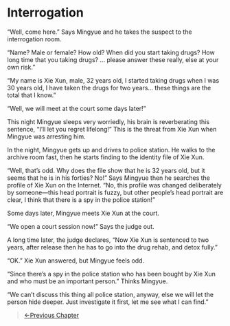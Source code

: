 # Interrogation

“Well, come here.” Says Mingyue and he takes the suspect to the interrogation room.

“Name? Male or female? How old? When did you start taking drugs? How long time that you taking drugs? … please answer these really, else at your own risk.”

“My name is Xie Xun, male, 32 years old, I started taking drugs when I was 30 years old, I have taken the drugs for two years… these things are the total that I know.”

“Well, we will meet at the court some days later!”

This night Mingyue sleeps very worriedly, his brain is reverberating this sentence, “I’ll let you regret lifelong!” This is the threat from Xie Xun when Mingyue was arresting him.

In the night, Mingyue gets up and drives to police station. He walks to the archive room fast, then he starts finding to the identity file of Xie Xun.

“Well, that’s odd. Why does the file show that he is 32 years old, but it seems that he is in his forties? No!” Says Mingyue then he searches the profile of Xie Xun on the Internet. “No, this profile was changed deliberately by someone—this head portrait is fuzzy, but other people’s head portrait are clear, I think that there is a spy in the police station!”

Some days later, Mingyue meets Xie Xun at the court.

“We open a court session now!” Says the judge out.

A long time later, the judge declares, “Now Xie Xun is sentenced to two years, after release then he has to go into the drug rehab, and detox fully.”

“OK.” Xie Xun answered, but Mingyue feels odd.

“Since there’s a spy in the police station who has been bought by Xie Xun and who must be an important person.” Thinks Mingyue.

“We can’t discuss this thing all police station, anyway, else we will let the person hide deeper. Just investigate it first, let me see what I can find.”

> [←Previous Chapter](/detective/part1/chapter1.md)

